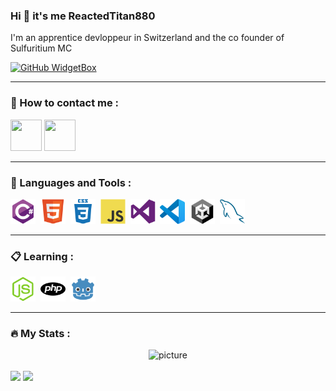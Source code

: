### Hi 👋 it's me ReactedTitan880 
I'm an apprentice devloppeur in Switzerland and the co founder of Sulfuritium MC

[![GitHub WidgetBox](https://github-widgetbox.vercel.app/api/profile?username=ThomNardou&data=followers,repositories,stars,commits&theme=darkmode)]()

---

### 📰 How to contact me :

<a href="https://discord.gg/sulfuritium"><img src="https://github.com/gauravghongde/social-icons/blob/master/PNG/Color/Discord.png" style="width: 50px; height: 50px;"/></a>   <a href="https://www.youtube.com/@reactedtitan5171"><img src="https://github.com/gauravghongde/social-icons/blob/master/PNG/Color/Youtube.png" style="width: 50px; height: 50px;"/></a>

---

### 🧰 Languages and Tools :

<div>
  <img src="https://github.com/devicons/devicon/blob/master/icons/csharp/csharp-original.svg" title="C#" alt="C#" width="40" height="40"/>&nbsp;
  <img src="https://github.com/devicons/devicon/blob/master/icons/html5/html5-original.svg" title="HTML5" alt="HTML" width="40" height="40"/>&nbsp;
  <img src="https://github.com/devicons/devicon/blob/master/icons/css3/css3-plain-wordmark.svg"  title="CSS3" alt="CSS" width="40" height="40"/>&nbsp;
  <img src="https://github.com/devicons/devicon/blob/master/icons/javascript/javascript-original.svg" title="JavaScript" alt="JavaScript" width="40" height="40"/>&nbsp;
  <img src="https://github.com/devicons/devicon/blob/master/icons/visualstudio/visualstudio-plain.svg" title="VisualStudio" alt="VisualStudio" width="40" height="40"/>&nbsp;
  <img src="https://github.com/devicons/devicon/blob/master/icons/vscode/vscode-original.svg" title="VisualStudioCode" alt="VisualStudioCode" width="40" height="40"/>&nbsp;
  <img src="https://github.com/ThomNardou/ThomNardou/blob/main/unity-logo.png" title="Unity" alt="Unity" width="40" height="40"/>&nbsp;
  <img src="https://github.com/devicons/devicon/blob/master/icons/mysql/mysql-plain.svg" title="MySQL" alt="MySQL" width="40" height="40"/>&nbsp;
</div>

---

### 📋 Learning :

<div>
  <img src="https://github.com/devicons/devicon/blob/master/icons/nodejs/nodejs-plain.svg" title="nodeJS" alt="nodeJS" width="40" height="40"/>&nbsp;
  <img src="https://github.com/devicons/devicon/blob/master/icons/php/php-plain.svg" title="php" alt="php" width="40" height="40"/>&nbsp;
  <img src="https://github.com/devicons/devicon/blob/master/icons/godot/godot-original.svg"  title="godot" alt="godot" width="40" height="40"/>&nbsp;
</div>

---

### 🔥 My Stats :

<p align="center"> <img src="https://github-readme-stats.vercel.app/api/top-langs/?username=ThomNardou&layout=compact&card_width=1000&langs_count=10&theme=radical&hide_border=true"  alt="picture"/> <p />

<img align="center" src="https://github-readme-stats.vercel.app/api?username=ThomNardou&show_icons=true&theme=radical&hide_border=true&include_all_commits=true&count_private=true" />

<img align="center" src="http://github-readme-streak-stats.herokuapp.com?user=ThomNardou&theme=radical&hide_border=true&date_format=%5BY%20%5DM%20j" />
